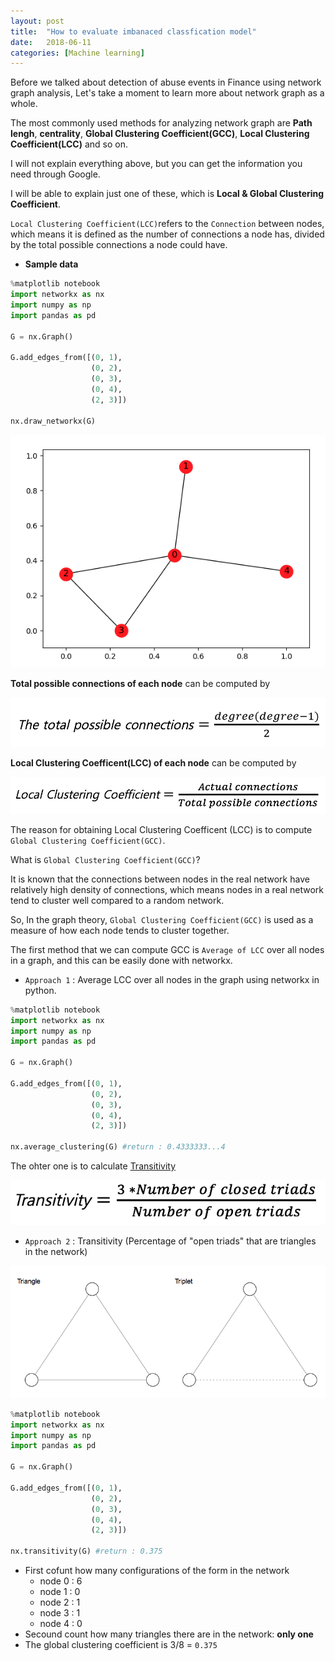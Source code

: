 ```yaml
---
layout: post
title:  "How to evaluate imbanaced classfication model"
date:   2018-06-11
categories: [Machine learning]
---
```


Before we talked about detection of abuse events in Finance using network graph analysis, Let's take a moment to learn more about network graph as a whole. 

The most commonly used methods for analyzing network graph are **Path lengh**, **centrality**, **Global Clustering Coefficient(GCC)**, **Local Clustering Coefficient(LCC)** and so on.

I will not explain everything above, but you can get the information you need through Google.

I will be able to explain just one of these, which is **Local & Global Clustering Coefficient**.

`Local Clustering Coefficient(LCC)`refers to the `Connection` between nodes, which means it is defined as the number of connections a node has, divided by the total possible connections a node could have. 

+ **Sample data**

~~~python
%matplotlib notebook
import networkx as nx
import numpy as np
import pandas as pd

G = nx.Graph()

G.add_edges_from([(0, 1),
                  (0, 2),
                  (0, 3),
                  (0, 4),
                  (2, 3)])

nx.draw_networkx(G)
~~~

![screenshot_0](/static/img/sample_data.jpg)

**Total possible connections of each node** can be computed by 

![screenshot_1](/static/img/latex_1.jpg)

**Local Clustering Coefficent(LCC) of each node** can be computed by 

![screenshot_2](/static/img/latex_2.jpg)

The reason for obtaining Local Clustering Coefficent (LCC) is to compute `Global Clustering Coefficient(GCC)`.

What is `Global Clustering Coefficient(GCC)`?

It is known that the connections between nodes in the real network have relatively high density of connections, which means nodes in a real network tend to cluster well compared to a random network.

So, In the graph theory, `Global Clustering Coefficient(GCC)` is used as a measure of how each node tends to cluster together. 

The first method that we can compute GCC is `Average of LCC` over all nodes in a graph, and this can be easily done with networkx.

+ `Approach 1` : Average LCC over all nodes in the graph using networkx in python.

~~~python
%matplotlib notebook
import networkx as nx
import numpy as np
import pandas as pd

G = nx.Graph()

G.add_edges_from([(0, 1),
                  (0, 2),
                  (0, 3),
                  (0, 4),
                  (2, 3)])

nx.average_clustering(G) #return : 0.4333333...4
~~~

The ohter one is to calculate [Transitivity](https://www.sci.unich.it/~francesc/teaching/network/transitivity.html)

![screenshot_3](/static/img/latex_3.png)


+ `Approach 2` : Transitivity (Percentage of "open triads" that are triangles in the network)

![screenshot_4](/static/img/triangles.jpg)

~~~python
%matplotlib notebook
import networkx as nx
import numpy as np
import pandas as pd

G = nx.Graph()

G.add_edges_from([(0, 1),
                  (0, 2),
                  (0, 3),
                  (0, 4),
                  (2, 3)])

nx.transitivity(G) #return : 0.375
~~~

 - First cofunt how many configurations of the form in the network 
   - node 0 : 6
   - node 1 : 0
   - node 2 : 1
   - node 3 : 1
   - node 4 : 0
  - Secound count how many triangles there are in the network: **only one**
  - The global clustering coefficient is 3/8 = `0.375`

     
   
   
        

